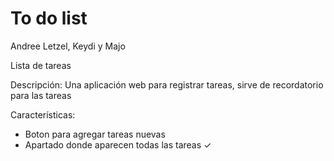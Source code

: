 # To do list
Andree Letzel, Keydi y Majo

Lista de tareas

Descripción:
Una aplicación web para registrar tareas, sirve de recordatorio para las tareas

Características:
- Boton para agregar tareas nuevas
- Apartado donde aparecen todas las tareas ✓


